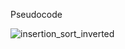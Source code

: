 Pseudocode

![insertion_sort_inverted](https://user-images.githubusercontent.com/349951/26975654-19c3870a-4cf7-11e7-9558-f83ead67dd75.jpg)
